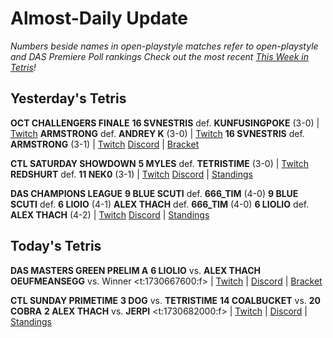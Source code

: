 # Almost-Daily Update
*Numbers beside names in open-playstyle matches refer to open-playstyle and DAS Premiere Poll rankings*
*Check out the most recent [This Week in Tetris](https://www.thisweekintetris.com/2024/10/this-week-in-tetris-september-17.html)!*
## Yesterday's Tetris
**OCT CHALLENGERS FINALE**
**16 SVNESTRIS** def. **KUNFUSINGPOKE** (3-0) | [Twitch](https://www.twitch.tv/videos/2291941774?t=00h14m23s)
**ARMSTRONG** def. **ANDREY K** (3-0) | [Twitch](https://www.twitch.tv/videos/2291941774?t=00h50m28s)
**16 SVNESTRIS** def. **ARMSTRONG** (3-1) | [Twitch](https://www.twitch.tv/videos/2291941774?t=01h30m01s)
[Discord](https://go.ctm.gg/discord) | [Bracket](https://go.ctm.gg/event/ctm-october-2024/challengers-circuit/)

**CTL SATURDAY SHOWDOWN**
**5 MYLES** def. **TETRISTIME** (3-0) | [Twitch](https://www.twitch.tv/videos/2292308101?t=00h10m28s)
**REDSHURT** def. **11 NEK0** (3-1) | [Twitch](https://www.twitch.tv/videos/2292308101?t=00h52m46s)
[Discord](https://discord.gg/QremKENyzQ) | [Standings](https://ctlscoreboard.herokuapp.com)

**DAS CHAMPIONS LEAGUE**
**9 BLUE SCUTI** def. **666_TIM** (4-0)
**9 BLUE SCUTI** def. **6 LIOIO** (4-1)
**ALEX THACH** def. **666_TIM** (4-0)
**6 LIOLIO** def. **ALEX THACH** (4-2) | [Twitch](https://www.twitch.tv/videos/2292075637?t=00h10m53s)
[Discord](https://discord.gg/WQ2pQXZa3X) | [Standings](https://docs.google.com/spreadsheets/d/1nEN0MAbueG36UDkpfUsPZEmAMuKif6IcLAmJ8iZhCe8/edit?gid=681352137#gid=681352137)

## Today's Tetris
**DAS MASTERS GREEN PRELIM A**
**6 LIOLIO** vs. **ALEX THACH**
**OEUFMEANSEGG** vs. Winner
<t:1730667600:f> | [Twitch](https://www.twitch.tv/monthlytetris) | [Discord](https://go.ctm.gg/discord) | [Bracket](https://go.ctm.gg/event/ctm-das-masters-october-2024/das-masters/)

**CTL SUNDAY PRIMETIME**
**3 DOG** vs. **TETRISTIME**
**14 COALBUCKET** vs. **20 COBRA**
**2 ALEX THACH** vs. **JERPI**
<t:1730682000:f> | [Twitch](https://www.twitch.tv/classictetrisleague) | [Discord](https://discord.gg/QremKENyzQ) | [Standings](https://ctlscoreboard.herokuapp.com)
